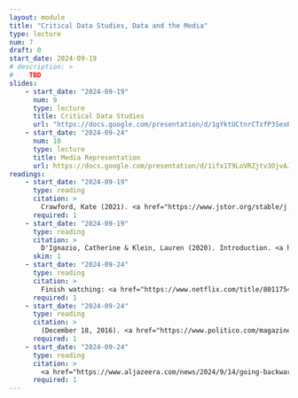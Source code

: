 ```yaml
---
layout: module
title: "Critical Data Studies, Data and the Media"
type: lecture
num: 7
draft: 0
start_date: 2024-09-19
# description: >
#    TBD
slides: 
    - start_date: "2024-09-19"
      num: 9
      type: lecture
      title: Critical Data Studies
      url: "https://docs.google.com/presentation/d/1gYktUCtnrCTzfP3SexBa1lkSpPyzj67_/edit?usp=sharing&ouid=113376576186080604800&rtpof=true&sd=true"
    - start_date: "2024-09-24"
      num: 10
      type: lecture
      title: Media Representation
      url: https://docs.google.com/presentation/d/1ifx1T9LoVRZjtv3OjvAJrr5hngCpCt8r/edit#slide=id.g304684a78e6_0_184
readings: 
    - start_date: "2024-09-19"
      type: reading
      citation: >
        Crawford, Kate (2021). <a href="https://www.jstor.org/stable/j.ctv1ghv45t.6" target="_blank">Chapter 3. Data</a>. Atlas of AI.
      required: 1
    - start_date: "2024-09-19"
      type: reading
      citation: >
        D'Ignazio, Catherine & Klein, Lauren (2020). Introduction. <a href="https://data-feminism.mitpress.mit.edu/" target="_blank">Why Data Science Needs Feminism</a>. Data Feminism.  Read the introduction, but please also skim the chapter titles to get a sense of the book.
      skim: 1
    - start_date: "2024-09-24"
      type: reading
      citation: >
        Finish watching: <a href="https://www.netflix.com/title/80117542" target="_blank">The Great Hack</a>
      required: 1
    - start_date: "2024-09-24"
      type: reading
      citation: >
        (December 18, 2016). <a href="https://www.politico.com/magazine/story/2016/12/fake-news-history-long-violent-214535" target="_blank">The Long and Brutal History of Fake News</a>. Politico.
      required: 1
    - start_date: "2024-09-24"
      type: reading
      citation: >
        <a href="https://www.aljazeera.com/news/2024/9/14/going-backward-how-demonising-migrants-remains-fertile-ground-in-us" target="_blank">‘Going backward’: How demonising migrants remains fertile ground in US</a>. Al Jazeera (Sept. 14, 2024) 
      required: 1
---
```


